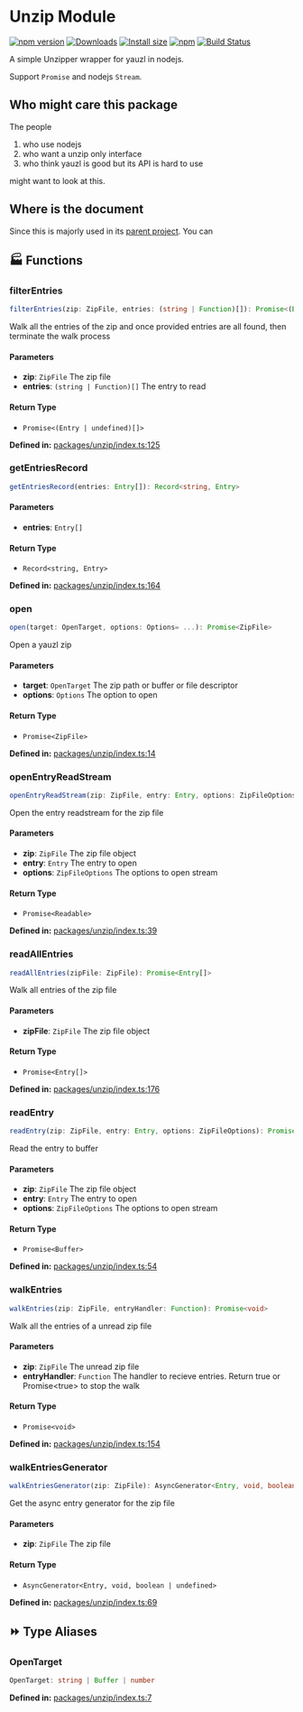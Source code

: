# Unzip Module

[![npm version](https://img.shields.io/npm/v/@xmcl/unzip.svg)](https://www.npmjs.com/package/@xmcl/unzip)
[![Downloads](https://img.shields.io/npm/dm/@xmcl/unzip.svg)](https://npmjs.com/@xmcl/unzip)
[![Install size](https://packagephobia.now.sh/badge?p=@xmcl/unzip)](https://packagephobia.now.sh/result?p=@xmcl/unzip)
[![npm](https://img.shields.io/npm/l/@xmcl/minecraft-launcher-core.svg)](https://github.com/voxelum/minecraft-launcher-core-node/blob/master/LICENSE)
[![Build Status](https://github.com/voxelum/minecraft-launcher-core-node/workflows/Build/badge.svg)](https://github.com/Voxelum/minecraft-launcher-core-node/actions?query=workflow%3ABuild)

A simple Unzipper wrapper for yauzl in nodejs.

Support `Promise` and nodejs `Stream`.

## Who might care this package

The people

1. who use nodejs 
2. who want a unzip only interface
3. who think yauzl is good but its API is hard to use

might want to look at this.

## Where is the document

Since this is majorly used in its [parent project](https://github.com/voxelum/minecraft-launcher-core-node). You can 

## 🏭 Functions

### filterEntries

```ts
filterEntries(zip: ZipFile, entries: (string | Function)[]): Promise<(Entry | undefined)[]>
```
Walk all the entries of the zip and once provided entries are all found, then terminate the walk process
#### Parameters

- **zip**: `ZipFile`
The zip file
- **entries**: `(string | Function)[]`
The entry to read
#### Return Type

- `Promise<(Entry | undefined)[]>`

<p style="font-size: 14px; color: var(--vp-c-text-2)">
<strong>Defined in:</strong> <a href="https://github.com/voxelum/minecraft-launcher-core-node/blob/master/packages/unzip/index.ts#L125" target="_blank" rel="noreferrer">packages/unzip/index.ts:125</a>
</p>


### getEntriesRecord

```ts
getEntriesRecord(entries: Entry[]): Record<string, Entry>
```
#### Parameters

- **entries**: `Entry[]`
#### Return Type

- `Record<string, Entry>`

<p style="font-size: 14px; color: var(--vp-c-text-2)">
<strong>Defined in:</strong> <a href="https://github.com/voxelum/minecraft-launcher-core-node/blob/master/packages/unzip/index.ts#L164" target="_blank" rel="noreferrer">packages/unzip/index.ts:164</a>
</p>


### open

```ts
open(target: OpenTarget, options: Options= ...): Promise<ZipFile>
```
Open a yauzl zip
#### Parameters

- **target**: `OpenTarget`
The zip path or buffer or file descriptor
- **options**: `Options`
The option to open
#### Return Type

- `Promise<ZipFile>`

<p style="font-size: 14px; color: var(--vp-c-text-2)">
<strong>Defined in:</strong> <a href="https://github.com/voxelum/minecraft-launcher-core-node/blob/master/packages/unzip/index.ts#L14" target="_blank" rel="noreferrer">packages/unzip/index.ts:14</a>
</p>


### openEntryReadStream

```ts
openEntryReadStream(zip: ZipFile, entry: Entry, options: ZipFileOptions): Promise<Readable>
```
Open the entry readstream for the zip file
#### Parameters

- **zip**: `ZipFile`
The zip file object
- **entry**: `Entry`
The entry to open
- **options**: `ZipFileOptions`
The options to open stream
#### Return Type

- `Promise<Readable>`

<p style="font-size: 14px; color: var(--vp-c-text-2)">
<strong>Defined in:</strong> <a href="https://github.com/voxelum/minecraft-launcher-core-node/blob/master/packages/unzip/index.ts#L39" target="_blank" rel="noreferrer">packages/unzip/index.ts:39</a>
</p>


### readAllEntries

```ts
readAllEntries(zipFile: ZipFile): Promise<Entry[]>
```
Walk all entries of the zip file
#### Parameters

- **zipFile**: `ZipFile`
The zip file object
#### Return Type

- `Promise<Entry[]>`

<p style="font-size: 14px; color: var(--vp-c-text-2)">
<strong>Defined in:</strong> <a href="https://github.com/voxelum/minecraft-launcher-core-node/blob/master/packages/unzip/index.ts#L176" target="_blank" rel="noreferrer">packages/unzip/index.ts:176</a>
</p>


### readEntry

```ts
readEntry(zip: ZipFile, entry: Entry, options: ZipFileOptions): Promise<Buffer>
```
Read the entry to buffer
#### Parameters

- **zip**: `ZipFile`
The zip file object
- **entry**: `Entry`
The entry to open
- **options**: `ZipFileOptions`
The options to open stream
#### Return Type

- `Promise<Buffer>`

<p style="font-size: 14px; color: var(--vp-c-text-2)">
<strong>Defined in:</strong> <a href="https://github.com/voxelum/minecraft-launcher-core-node/blob/master/packages/unzip/index.ts#L54" target="_blank" rel="noreferrer">packages/unzip/index.ts:54</a>
</p>


### walkEntries

```ts
walkEntries(zip: ZipFile, entryHandler: Function): Promise<void>
```
Walk all the entries of a unread zip file
#### Parameters

- **zip**: `ZipFile`
The unread zip file
- **entryHandler**: `Function`
The handler to recieve entries. Return true or Promise&lt;true&gt; to stop the walk
#### Return Type

- `Promise<void>`

<p style="font-size: 14px; color: var(--vp-c-text-2)">
<strong>Defined in:</strong> <a href="https://github.com/voxelum/minecraft-launcher-core-node/blob/master/packages/unzip/index.ts#L154" target="_blank" rel="noreferrer">packages/unzip/index.ts:154</a>
</p>


### walkEntriesGenerator

```ts
walkEntriesGenerator(zip: ZipFile): AsyncGenerator<Entry, void, boolean | undefined>
```
Get the async entry generator for the zip file
#### Parameters

- **zip**: `ZipFile`
The zip file
#### Return Type

- `AsyncGenerator<Entry, void, boolean | undefined>`

<p style="font-size: 14px; color: var(--vp-c-text-2)">
<strong>Defined in:</strong> <a href="https://github.com/voxelum/minecraft-launcher-core-node/blob/master/packages/unzip/index.ts#L69" target="_blank" rel="noreferrer">packages/unzip/index.ts:69</a>
</p>



## ⏩ Type Aliases

### OpenTarget

```ts
OpenTarget: string | Buffer | number
```
<p style="font-size: 14px; color: var(--vp-c-text-2)">
<strong>Defined in:</strong> <a href="https://github.com/voxelum/minecraft-launcher-core-node/blob/master/packages/unzip/index.ts#L7" target="_blank" rel="noreferrer">packages/unzip/index.ts:7</a>
</p>




